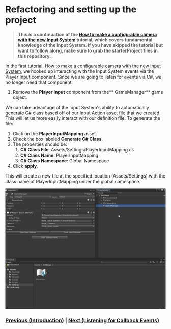 # Refactoring and setting up the project

> **This is a continuation of the [How to make a configurable camera with the new Input System](../../How-to-make-a-configurable-camera-with-the-new-Input-System) tutorial, which covers fundamental knowledge of the Input System. If you have skipped the tutorial but want to follow along, make sure to grab the starterProject files in this repository.**

In the first tutorial, [How to make a configurable camera with the new Input System](../../How-to-make-a-configurable-camera-with-the-new-Input-System), we hooked up interacting with the Input System events via the Player Input component. Since we are going to listen for events via C#, we no longer need that component:

1. Remove the **Player Input** component from the** GameManager** game object.

We can take advantage of the Input System's ability to automatically generate C# class based off of our Input Action asset file that we created. This will let us more easily interact with our definition file. To generate the file:

1. Click on the **PlayerInputMapping** asset. 
2. Check the box labeled **Generate C# Class**. 
3. The properties should be:
   1. **C# Class File**: Assets/Settings/PlayerInputMapping.cs
   2. **C# Class Name**: PlayerInputMapping
   3. **C# Class Namespace**: Global Namespace
4. Click **apply**.

This will create a new file at the specified location (Assets/Settings) with the class name of PlayerInputMapping under the global namespace. 

![Refactor and PlayerInputMapping generation](../images/pt-1-steps.gif)

### [Previous (Introduction)](../readme.md)    |     [Next (Listening for Callback Events)](./pt-2-listening-for-callback-events.md)
